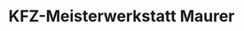 ---
title: "KFZ-Meisterwerkstatt Maurer"
url: /koblenz/kfz-meisterwerkstatt-maurer/
shop: Autowerkstatt
---